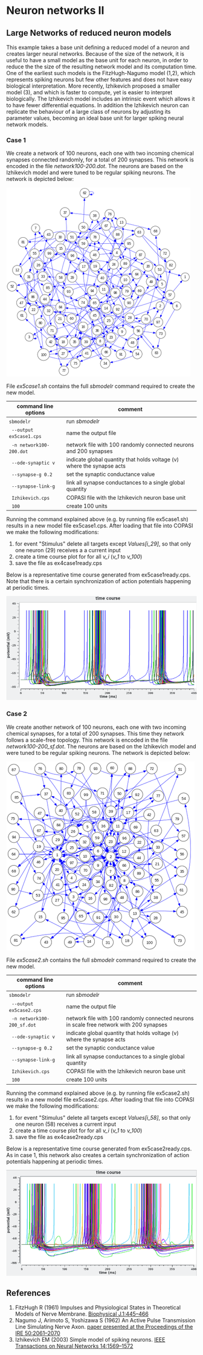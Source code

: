 # Neuron networks II
## Large Networks of reduced neuron models

This example takes a base unit defining a reduced model of a neuron and creates larger neural networks. Because of the size of the network, it is useful to have a small model as the base unit for each neuron, in order to reduce the the size of the resulting network model and its computation time. One of the earliest such models is the FitzHugh-Nagumo model (1,2), which represents spiking neurons but few other features and does not have easy biological interpretation. More recently, Izhikevich proposed a smaller model (3), and which is faster to compute, yet is easier to interpret biologically. The Izhikevich model includes an intrinsic event which allows it to have fewer differential equations. In addition the Izhikevich neuron can replicate the behaviour of a large class of neurons by adjusting its parameter values, becoming an ideal base unit for larger spiking neural network models.


### Case 1

We create a network of 100 neurons, each one with two incoming chemical synapses connected randomly, for a total of 200 synapses. This network is encoded in the file *network100-200.dot*. The neurons are based on the Izhikevich model and were tuned to be regular spiking neurons. The network is depicted below:

![network of 100 neurons with 200 synapses](network100-200.png)

File *ex5case1.sh* contains the full *sbmodelr* command required to create the new model.

| command line options       | comment                                                                |
| -------------------------- | ---------------------------------------------------------------------- |
|``sbmodelr``                | run *sbmodelr*                                                         |
|`` --output ex5case1.cps``  | name the output file                                                   |
|`` -n network100-200.dot``  | network file with 100 randomly connected neurons and 200 synapses      |
|`` --ode-synaptic v``       | indicate global quantity that holds voltage (v) where the synapse acts |
|`` --synapse-g 0.2``        | set the synaptic conductance value                                     |
|`` --synapse-link-g``       | link all synapse conductances to a single global quantity              |
|`` Izhikevich.cps``         | COPASI file with the Izhikevich neuron base unit                       |
|`` 100``                    | create 100 units                                                       |

Running the command explained above (e.g. by running file ex5case1.sh) results in a new model file ex5case1.cps. After loading that file into COPASI we make the following modifications:

1. for event "Stimulus" delete all targets except *Values[i_29]*, so that only one neuron (29) receives a a current input
2. create a time course plot for for all *v_i* (*v_1* to *v_100*)
3. save the file as ex4case1ready.cps

Below is a representative time course generated from ex5case1ready.cps. Note that there is a certain synchronization of action potentials happening at periodic times.

![Membrane potential of 100 Izhikevich neurons connected in a Erdös-Renyi random network](ex5case1_fig1.png)


### Case 2

We create another network of 100 neurons, each one with two incoming chemical synapses, for a total of 200 synapses. This time they network follows a scale-free topology. This network is encoded in the file *network100-200_sf.dot*. The neurons are based on the Izhikevich model and were tuned to be regular spiking neurons. The network is depicted below:

![network of 100 neurons with 200 synapses organized in a scale-free topology](network100-200_sf.png)

File *ex5case2.sh* contains the full *sbmodelr* command required to create the new model.

| command line options        | comment                                                                |
| --------------------------- | ---------------------------------------------------------------------- |
|``sbmodelr``                 | run *sbmodelr*                                                         |
|`` --output ex5case2.cps``   | name the output file                                                   |
|`` -n network100-200_sf.dot``| network file with 100 randomly connected neurons in scale free network with 200 synapses  |
|`` --ode-synaptic v``        | indicate global quantity that holds voltage (v) where the synapse acts |
|`` --synapse-g 0.2``         | set the synaptic conductance value                                     |
|`` --synapse-link-g``        | link all synapse conductances to a single global quantity              |
|`` Izhikevich.cps``          | COPASI file with the Izhikevich neuron base unit                       |
|`` 100``                     | create 100 units                                                       |

Running the command explained above (e.g. by running file ex5case2.sh) results in a new model file ex5case2.cps. After loading that file into COPASI we make the following modifications:

1. for event "Stimulus" delete all targets except *Values[i_58]*, so that only one neuron (58) receives a current input
2. create a time course plot for for all *v_i* (*v_1* to *v_100*)
3. save the file as ex4case2ready.cps

Below is a representative time course generated from ex5case2ready.cps. As in case 1, this network also creates a certain synchronization of action potentials happening at periodic times.

![Membrane potential of 100 Izhikevich neurons connected in a scale-free random network](ex5case2_fig2.png)

## References

1. FitzHugh R (1961) Impulses and Physiological States in Theoretical Models of Nerve Membrane. [Biophysical J.1:445–466](https://www.ncbi.nlm.nih.gov/pmc/articles/PMC1366333/)
2. Nagumo J, Arimoto S, Yoshizawa S (1962) An Active Pulse Transmission Line Simulating Nerve Axon. [paper presented at the Proceedings of the IRE 50:2061–2070](https://doi.org/10.1109/JRPROC.1962.288235)
3. Izhikevich EM (2003) Simple model of spiking neurons. [IEEE Transactions on Neural Networks 14:1569–1572](https://doi.org/10.1109/TNN.2003.820440)

